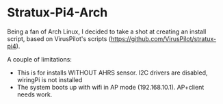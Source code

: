 # Stratux-Pi4-Arch

Being a fan of Arch Linux, I decided to take a shot at creating an install script, based on VirusPilot's scripts (https://github.com/VirusPilot/stratux-pi4).

A couple of limitations:
   - This is for installs WITHOUT AHRS sensor.  I2C drivers are disabled, wiringPi is not installed
   - The system boots up with wifi in AP mode (192.168.10.1).  AP+client needs work.
